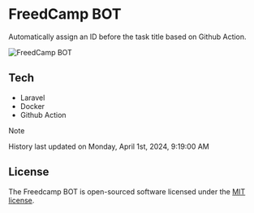 # FreedCamp BOT

Automatically assign an ID before the task title based on Github Action.

![FreedCamp BOT](https://repository-images.githubusercontent.com/737932867/7d34798b-2680-471c-b089-a78a718d3d6a)

## Tech

- Laravel
- Docker
- Github Action

> [!NOTE]  
> History last updated on Monday, April 1st, 2024, 9:19:00 AM

## License

The Freedcamp BOT is open-sourced software licensed under the [MIT license](https://opensource.org/licenses/MIT).
